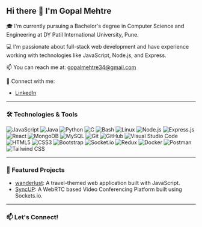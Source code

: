 ## Hi there 👋 I'm Gopal Mehtre

🎓 I'm currently pursuing a Bachelor's degree in Computer Science and Engineering at DY Patil International University, Pune.

💻 I'm passionate about full-stack web development and have experience working with technologies like JavaScript, Node.js, and Express.

📫 You can reach me at: gopalmehtre34@gmail.com

🔗 Connect with me:
- [LinkedIn](https://in.linkedin.com/in/gopal-mehtre-332a10257)

---

### 🛠️ Technologies & Tools

![JavaScript](https://img.shields.io/badge/-JavaScript-black?style=flat-square&logo=javascript)
![Java](https://img.shields.io/badge/-Java-black?style=flat-square&logo=java)
![Python](https://img.shields.io/badge/-Python-black?style=flat-square&logo=python)
![C](https://img.shields.io/badge/-C-black?style=flat-square&logo=c)
![Bash](https://img.shields.io/badge/-Bash-black?style=flat-square&logo=gnu-bash)
![Linux](https://img.shields.io/badge/-Linux-black?style=flat-square&logo=linux)
![Node.js](https://img.shields.io/badge/-Node.js-black?style=flat-square&logo=node.js)
![Express.js](https://img.shields.io/badge/-Express.js-black?style=flat-square&logo=express)
![React](https://img.shields.io/badge/-React-black?style=flat-square&logo=react)
![MongoDB](https://img.shields.io/badge/-MongoDB-black?style=flat-square&logo=mongodb)
![MySQL](https://img.shields.io/badge/-MySQL-black?style=flat-square&logo=mysql)
![Git](https://img.shields.io/badge/-Git-black?style=flat-square&logo=git)
![GitHub](https://img.shields.io/badge/-GitHub-black?style=flat-square&logo=github)
![Visual Studio Code](https://img.shields.io/badge/-VSCode-black?style=flat-square&logo=visual-studio-code)
![HTML5](https://img.shields.io/badge/-HTML5-black?style=flat-square&logo=html5)
![CSS3](https://img.shields.io/badge/-CSS3-black?style=flat-square&logo=css3)
![Bootstrap](https://img.shields.io/badge/-Bootstrap-black?style=flat-square&logo=bootstrap)
![Socket.io](https://img.shields.io/badge/-Socket.io-black?style=flat-square&logo=socketdotio)
![Redux](https://img.shields.io/badge/-Redux-black?style=flat-square&logo=redux&logoColor=764ABC)
![Docker](https://img.shields.io/badge/-Docker-black?style=flat-square&logo=docker)
![Postman](https://img.shields.io/badge/-Postman-black?style=flat-square&logo=postman)
![Tailwind CSS](https://img.shields.io/badge/-Tailwind%20CSS-black?style=flat-square&logo=tailwindcss)


---

### 📂 Featured Projects

- [wanderlust](https://github.com/gopalmehtre/wanderlust): A travel-themed web application built with JavaScript.
- [SyncUP](https://github.com/gopalmehtre/SyncUp-WebRTC-app): A WebRTC based Video Conferencing Platform built using Sockets.io.


---

### 📫 Let's Connect!

